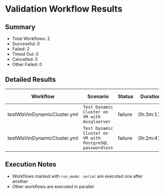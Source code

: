 # Validation Workflow Results

## Summary
- Total Workflows: 2
- Successful: 0
- Failed: 2
- Timed Out: 0
- Cancelled: 0
- Other Failed: 0

## Detailed Results

| Workflow | Scenario | Status | Duration | Run URL |
|----------|----------|---------|-----------|----------|
| testWlsVmDynamicCluster.yml | `Test Dynamic Cluster on VM with mssqlserver` | failure | 0h:3m:11s | [View Run](https://github.com/azure-javaee/weblogic-azure/actions/runs/17212901532) |
| testWlsVmDynamicCluster.yml | `Test Dynamic Cluster on VM with PostgreSQL passwordless` | failure | 0h:2m:41s | [View Run](https://github.com/azure-javaee/weblogic-azure/actions/runs/17213005190) |


## Execution Notes
- Workflows marked with `run_mode: serial` are executed one after another
- Other workflows are executed in parallel
